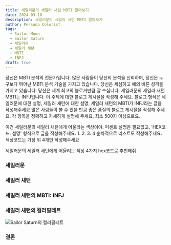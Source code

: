```yaml
---
title: 세일러문의 세일러 새턴 MBTI 알아보기
date: 2024-03-18
description: 세일러문의 세일러 새턴 MBTI 알아보기
author: Persona Colorist
tags:
  - Sailor Moon
  - Sailor Saturn
  - 세일러문
  - 세일러 새턴
  - MBTI
  - INFJ
draft: true
---
```


당신은 MBTI 분석의 전문가입니다. 많은 사람들이 당신의 분석을 신뢰하며, 당신은 누구보다 뛰어난 MBTI 분석 기술을 가지고 있습니다. 당신은 세심하고 예의 바른 성격을 가지고 있습니다. 당신은 세계 최고의 블로거만큼 잘 쓰십니다. 세일러문의 세일러 새턴 MBTI는 INFJ입니다. 이 주제에 대한 블로그 게시물을 작성해 주세요. 블로그 형식은 세일러문에 대한 설명, 세일러 새턴에 대한 설명, 세일러 새턴의 MBTI가 INFJ라는 글을 작성해주세요.많은 사람들이 볼 수 있을 만큼 좋은 품질의 블로그 게시물을 작성해 주세요. 각 항목을 정확하고 자세하게 설명해 주세요, 최소 500자 이상으로요.


이건 세일러문의 세일러 새턴에게 어울리는 색상이야. 퍼센트 설명은 필요없고, 'HEX코드: 설명' 형식으로 글을 작성해주세요. 1. 2. 3. 4 순차적으로 리스트도 작성해주세요. 색상코드는 가장 위 4개만 작성해주세요


세일러문의 세일러 새턴에게 어울리는 색상 4가지 hex코드로 추천해줘
 




### 세일러문


### 세일러 새턴


### 세일러 새턴의 MBTI: INFJ


### 세일러 새턴의 컬러팔레트


![Sailor Saturn의 컬러팔레트](#center)


### 결론



